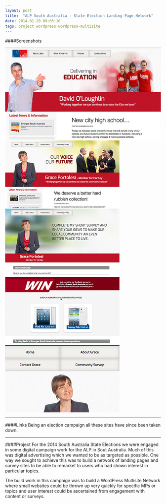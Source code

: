```yaml
---
layout: post
title:  "ALP South Australia - State Election Landing Page Network"
date: 2014-01-20 09:05:10
tags: project wordpress wordpress-multisite
---
```


####Screenshots

<div  id="gallery" class="50% row uniform">

  <div class="12u$">
    <a class="image fit thumb" href="/images/fulls/alp1.jpg">
      <img alt="" src="/images/thumbs/alp1.jpg">
    </a>
  </div>

  <div class="4u">
    <a class="image fit thumb" href="/images/fulls/alp2.jpg">
      <img alt="" src="/images/thumbs/alp2.png">
    </a>
  </div>

  <div class="4u">
    <a class="image fit thumb" href="/images/fulls/alp3.jpg">
      <img alt="" src="/images/thumbs/alp3.png">
    </a>
  </div>
  
  <div class="4u$">
    <a class="image fit thumb" href="/images/fulls/alp4.jpg">
      <img alt="" src="/images/thumbs/alp4.png">
    </a>
  </div>
    
  <div class="4u">
    <a class="image fit thumb" href="/images/fulls/alp.mobile.jpg">
      <img alt="Posts" src="/images/thumbs/alp.mobile.png">
    </a>
  </div>

</div>

--- 

####Links
Being an election campaign all these sites have since been taken down.

---

####Project
For the 2014 South Australia State Elections we were engaged in some digital campaign work for the ALP in Sout Australia. Much of this was digital advertising which we wanted to be as targeted as possible. One way we sought to achieve this was to build a network of landing pages and survey sites to be able to remarket to users who had shown interest in particular topics.

The build work in this campaign was to build a WordPress Multisite Network where small websites could be thrown up very quickly for specific MPs or topics and user interest could be ascertained from engagement with content or surveys.


